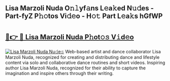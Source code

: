 ## Lisa Marzoli Nuda O𝚗𝚕yf𝚊ns L𝚎a𝚔ed N𝚞𝚍es - Part-fyZ P𝚑𝚘tos Vi𝚍𝚎o - H𝚘𝚝 Part L𝚎a𝚔s hGfWP

# <h2><a href="http://kfay28.oniu.top/?m=Lisa+Marzoli+Nuda">🔗👉 🔴 Lisa Marzoli Nuda P𝚑ot𝚘𝚜 V𝚒d𝚎o</a></h2>

[![Lisa Marzoli Nuda Nu𝚍e𝚜](https://i.imgur.com/0qMVB7G.gif)](http://kfay28.oniu.top/?m=Lisa+Marzoli+Nuda)
Web-based artist and dance collaborator Lisa Marzoli Nuda, recognized for creating and distributing dance and lifestyle content via solo and collaborative dance routines and short videos. Inspiring author Lisa Marzoli Nuda, recognized for their ability to capture the imagination and inspire others through their writing.  
